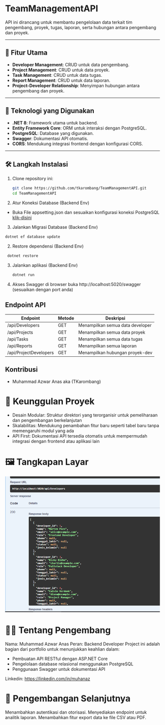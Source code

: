# TeamManagementAPI

API ini dirancang untuk membantu pengelolaan data terkait tim pengembang, proyek, tugas, laporan, serta hubungan antara pengembang dan proyek.

---

## 📜 Fitur Utama

- **Developer Management**: CRUD untuk data pengembang.
- **Project Management**: CRUD untuk data proyek.
- **Task Management**: CRUD untuk data tugas.
- **Report Management**: CRUD untuk data laporan.
- **Project-Developer Relationship**: Menyimpan hubungan antara pengembang dan proyek.

---

## 🔧 Teknologi yang Digunakan

- **.NET 8**: Framework utama untuk backend.
- **Entity Framework Core**: ORM untuk interaksi dengan PostgreSQL.
- **PostgreSQL**: Database yang digunakan.
- **Swagger**: Dokumentasi API otomatis.
- **CORS**: Mendukung integrasi frontend dengan konfigurasi CORS.

---

## 🛠️ Langkah Instalasi

1. Clone repository ini:
   ```bash
   git clone https://github.com/tkarombang/TeamManagementAPI.git
   cd TeamManagementAPI
   ```
2. Atur Koneksi Database (Backend Env)

- Buka File appsetting.json dan sesuaikan konfigurasi koneksi PostgreSQL [klik-disini](https://github.com/tkarombang/dotnet-to-sql)

3. Jalankan Migrasi Database (Backend Env)

```bash
dotnet ef database update
```

2. Restore dependensi (Backend Env)

```bash
 dotnet restore
```

3. Jalankan aplikasi (Backend Env)

   ```bash
   dotnet run
   ```

4. Akses Swagger di browser
   buka http://localhost:5020/swagger (sesuaikan dengan port anda)

## Endpoint API

| Endpoint               | Metode | Deskripsi                        |
| ---------------------- | ------ | -------------------------------- |
| /api/Developers        | GET    | Menampilkan semua data developer |
| /api/Projects          | GET    | Menampilkan semua data proyek    |
| /api/Tasks             | GET    | Menampilkan semua data tugas     |
| /api/Reports           | GET    | Menampilkan semua laporan        |
| /api/ProjectDevelopers | GET    | Menampilkan hubungan proyek-dev  |

## Kontribusi

- Muhammad Azwar Anas aka (TKarombang)

# 🌟 Keunggulan Proyek

- Desain Modular: Struktur direktori yang terorganisir untuk pemeliharaan dan pengembangan berkelanjutan
- Skalabilitas: Mendukung penambahan fitur baru seperti tabel baru tanpa memengaruhi modul yang ada
- API First: Dokumentasi API tersedia otomatis untuk mempermudah integrasi dengan frontend atau aplikasi lain

# 🖼️ Tangkapan Layar

![API](./asset/API-Swagger.png)

# 👨‍💻 Tentang Pengembang

Nama: Muhammad Azwar Anas
Peran: Backend Developer
Project ini adalah bagian dari portfolio untuk menunjukkan keahlian dalam:

- Pembuatan API RESTful dengan ASP.NET Core
- Pengelolaan database relasional menggunakan PostgreSQL
- Penggunaan Swagger untuk dokumentasi API

Linkedin: https://linkedin.com/in/muhanaz

# 🚀 Pengembangan Selanjutnya

Menambahkan autentikasi dan otorisasi.
Menyediakan endpoint untuk analitik laporan.
Menambahkan fitur export data ke file CSV atau PDF.
